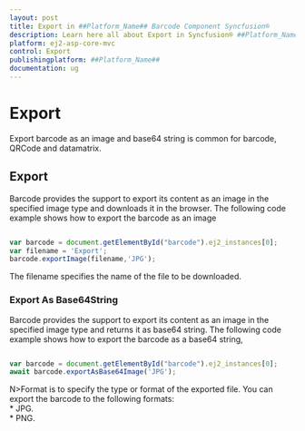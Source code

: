 ```yaml
---
layout: post
title: Export in ##Platform_Name## Barcode Component Syncfusion®
description: Learn here all about Export in Syncfusion® ##Platform_Name## Barcode component of Syncfusion Essential® JS 2 and more.
platform: ej2-asp-core-mvc
control: Export
publishingplatform: ##Platform_Name##
documentation: ug
---
```



# Export

Export barcode as an image and base64 string is common for barcode, QRCode and datamatrix.
## Export

Barcode provides the support to export its content as an image in the specified image type and downloads it in the browser. The following code example shows how to export the barcode as an image

```typescript

var barcode = document.getElementById("barcode").ej2_instances[0];
var filename = 'Export';
barcode.exportImage(filename,'JPG');

```

The filename specifies the name of the file to be downloaded.

### Export As Base64String

Barcode provides the support to export its content as an image in the specified image type and returns it as base64 string. The following code example shows how to export the barcode as a base64 string,

```typescript

var barcode = document.getElementById("barcode").ej2_instances[0];
await barcode.exportAsBase64Image('JPG');

```

N>Format is to specify the type or format of the exported file. You can export the barcode to the following formats:
<br/>* JPG.
<br/>* PNG.